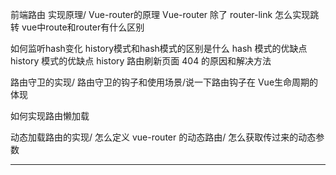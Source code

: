 前端路由 实现原理/ Vue-router的原理 
Vue-router 除了 router-link 怎么实现跳转
vue中route和router有什么区别

如何监听hash变化
history模式和hash模式的区别是什么
hash 模式的优缺点
history 模式的优缺点
history 路由刷新页面 404 的原因和解决方法


路由守卫的实现/ 路由守卫的钩子和使用场景/说一下路由钩子在 Vue生命周期的体现

如何实现路由懒加载

动态加载路由的实现/ 怎么定义 vue-router 的动态路由/ 怎么获取传过来的动态参数


---------------------------------------------------------------------------

